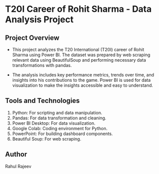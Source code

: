 # T20I Career of Rohit Sharma - Data Analysis Project

## Project Overview

* This project analyzes the T20 International (T20I) career of Rohit Sharma using Power BI. The dataset was prepared by web scraping relevant data using BeautifulSoup and performing necessary data transformations with pandas.

* The analysis includes key performance metrics, trends over time, and insights into his contributions to the game. Power BI is used for data visualization to make the insights accessible and easy to understand.


## Tools and Technologies
1. Python: For scripting and data manipulation.
2. Pandas: For data transformation and cleaning.
3. Power BI Desktop: For data visualization.
4. Google Colab: Coding environment for Python.
5. PowerPoint: For building dashboard components.
6. Beautiful Soup: For web scraping.

## Author
Rahul Rajeev
